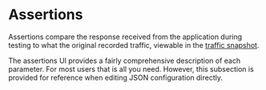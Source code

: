 # Assertions

Assertions compare the response received from the application during testing to
what the original recorded traffic, viewable in the [traffic
snapshot](../../../guides/traffic-viewer/view-snapshot).

The assertions UI provides a fairly comprehensive description of each parameter.
For most users that is all you need. However, this subsection is provided for
reference when editing JSON configuration directly.

